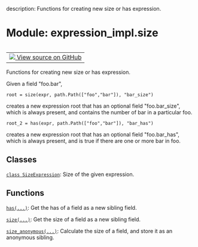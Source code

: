 description: Functions for creating new size or has expression.

<div itemscope itemtype="http://developers.google.com/ReferenceObject">
<meta itemprop="name" content="expression_impl.size" />
<meta itemprop="path" content="Stable" />
</div>

# Module: expression_impl.size

<!-- Insert buttons and diff -->

<table class="tfo-notebook-buttons tfo-api nocontent" align="left">
<td>
  <a target="_blank" href="https://github.com/google/struct2tensor/blob/master/struct2tensor/expression_impl/size.py">
    <img src="https://www.tensorflow.org/images/GitHub-Mark-32px.png" />
    View source on GitHub
  </a>
</td>
</table>



Functions for creating new size or has expression.


Given a field "foo.bar",

```
root = size(expr, path.Path(["foo","bar"]), "bar_size")
```

creates a new expression root that has an optional field "foo.bar_size", which
is always present, and contains the number of bar in a particular foo.

```
root_2 = has(expr, path.Path(["foo","bar"]), "bar_has")
```

creates a new expression root that has an optional field "foo.bar_has", which
is always present, and is true if there are one or more bar in foo.

## Classes

[`class SizeExpression`](../expression_impl/size/SizeExpression.md): Size of the given expression.

## Functions

[`has(...)`](../expression_impl/size/has.md): Get the has of a field as a new sibling field.

[`size(...)`](../expression_impl/size/size.md): Get the size of a field as a new sibling field.

[`size_anonymous(...)`](../expression_impl/size/size_anonymous.md): Calculate the size of a field, and store it as an anonymous sibling.
